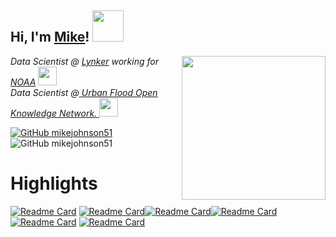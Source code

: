 
<h2> Hi, I'm <a href="http://mikejohnson51.github.io">Mike</a>! <img src="https://media.giphy.com/media/xT9IgAtlzpGaGq6W9W/giphy.gif" width="50"></h2>
<img align='right' src="https://media.giphy.com/media/WUlplcMpOCEmTGBtBW/giphy.gif" width="230">
<p><em>Data Scientist @ <a href="https://lynker-intel.com">Lynker</a> working for <a href="https://water.noaa.gov">NOAA</a> <img src="https://media.giphy.com/media/KecanG5Y9XjzYXP0JL/giphy.gif" width="30"></br>Data Scientist @<a href="https://youtu.be/tQLzC8a2HrU"> Urban Flood Open Knowledge Network.   </a><img src="https://github.com/UFOKN/udp/blob/master/docs/_media/ufokn.svg" width="30"> 
</em></p>

[![GitHub mikejohnson51](https://img.shields.io/github/followers/mikejohnson51?label=follow&style=social)](https://github.com/mikejohnson51) ![GitHub mikejohnson51](https://img.shields.io/github/stars/mikejohnson51?affiliations=OWNER%2CCOLLABORATOR%2CORGANIZATION_MEMBER&style=social)

# Highlights
[![Readme Card](https://github-readme-stats.vercel.app/api/pin/?username=mikejohnson51&repo=climateR&theme=highcontrast)](https://github.com/mikejohnson51/climateR)  [![Readme Card](https://github-readme-stats.vercel.app/api/pin/?username=mikejohnson51&repo=nwmTools&theme=highcontrast)](https://github.com/mikejohnson51/nwmTools)[![Readme Card](https://github-readme-stats.vercel.app/api/pin/?username=mikejohnson51&repo=opendap.catalog&theme=highcontrast)](https://github.com/mikejohnson51/opendap.catalog)[![Readme Card](https://github-readme-stats.vercel.app/api/pin/?username=mikejohnson51&repo=zonal&theme=highcontrast)](https://github.com/mikejohnson51/zonal) [![Readme Card](https://github-readme-stats.vercel.app/api/pin/?username=USGS-R&repo=nhdplusTools&theme=highcontrast)](https://github.com/USGS-R/nhdplusTools) [![Readme Card](https://github-readme-stats.vercel.app/api/pin/?username=USGS-R&repo=dataRetrieval&theme=highcontrast)](https://github.com/USGS-R/dataRetrieval)

